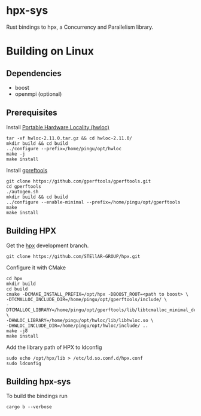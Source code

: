 # hpx-sys

Rust bindings to hpx, a Concurrency and Parallelism library.

# Building on Linux
## Dependencies
- boost
- openmpi (optional)

## Prerequisites
Install [Portable Hardware Locality (hwloc)](https://www.open-mpi.org/software/hwloc/v2.11/)
```
tar -xf hwloc-2.11.0.tar.gz && cd hwloc-2.11.0/
mkdir build && cd build
../configure --prefix=/home/pingu/opt/hwloc
make -j
make install
```

Install [gpreftools](https://github.com/gperftools/gperftools)
```
git clone https://github.com/gperftools/gperftools.git
cd gperftools 
./autogen.sh
mkdir build && cd build
../configure --enable-minimal --prefix=/home/pingu/opt/gperftools
make
make install
```

## Building HPX
Get the [hpx](https://github.com/STEllAR-GROUP/hpx/) development branch.
```
git clone https://github.com/STEllAR-GROUP/hpx.git
```
Configure it with CMake
```
cd hpx
mkdir build
cd build
cmake -DCMAKE_INSTALL_PREFIX=/opt/hpx -DBOOST_ROOT=<path to boost> \
-DTCMALLOC_INCLUDE_DIR=/home/pingu/opt/gperftools/include/ \
-DTCMALLOC_LIBRARY=/home/pingu/opt/gperftools/lib/libtcmalloc_minimal_debug.so \
-DHWLOC_LIBRARY=/home/pingu/opt/hwloc/lib/libhwloc.so \
-DHWLOC_INCLUDE_DIR=/home/pingu/opt/hwloc/include/ ..
make -j8 
make install
```

Add the library path of HPX to ldconfig
```
sudo echo /opt/hpx/lib > /etc/ld.so.conf.d/hpx.conf
sudo ldconfig
```

## Building hpx-sys
To build the bindings run
```
cargo b --verbose
```
